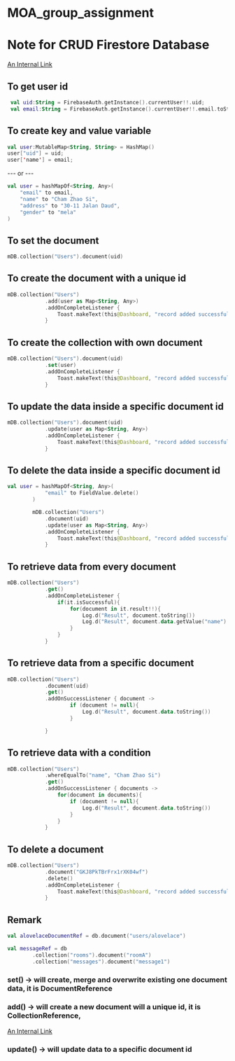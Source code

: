 # MOA_group_assignment

# Note for CRUD Firestore Database
[An Internal Link](https://firebase.google.com/docs/firestore/rtdb-vs-firestore)

## To get user id
```kotlin
 val uid:String = FirebaseAuth.getInstance().currentUser!!.uid;
 val email:String = FirebaseAuth.getInstance().currentUser!!.email.toString();
```

## To create key and value variable
```kotlin
val user:MutableMap<String, String> = HashMap()
user["uid"] = uid;
user['name'] = email;
```
--- or ---

```kotlin
val user = hashMapOf<String, Any>(
    "email" to email,
    "name" to "Cham Zhao Si",
    "address" to "30-11 Jalan Daud",
    "gender" to "mela"
)
```

## To set the document 
```kotlin
mDB.collection("Users").document(uid)
```

## To create the document with a unique id
```kotlin
mDB.collection("Users")
            .add(user as Map<String, Any>)
            .addOnCompleteListener {
                Toast.makeText(this@Dashboard, "record added successfully", Toast.LENGTH_SHORT).show()
            }
```

## To create the collection with own document 
```kotlin
mDB.collection("Users").document(uid)
            .set(user)
            .addOnCompleteListener {
                Toast.makeText(this@Dashboard, "record added successfully", Toast.LENGTH_SHORT).show()
            }
```

## To update the data inside a specific document id
```kotlin
mDB.collection("Users").document(uid)
            .update(user as Map<String, Any>)
            .addOnCompleteListener {
                Toast.makeText(this@Dashboard, "record added successfully", Toast.LENGTH_SHORT).show()
            }
```

## To delete the data inside a specific document id
```kotlin
val user = hashMapOf<String, Any>(
            "email" to FieldValue.delete()
        )

        mDB.collection("Users")
            .document(uid)
            .update(user as Map<String, Any>)
            .addOnCompleteListener {
                Toast.makeText(this@Dashboard, "record added successfully", Toast.LENGTH_SHORT).show()
            }
```

## To retrieve data from every document
```kotlin
mDB.collection("Users")
            .get()
            .addOnCompleteListener {
                if(it.isSuccessful){
                    for(document in it.result!!){
                        Log.d("Result", document.toString())
                        Log.d("Result", document.data.getValue("name").toString())
                    }
                }
            }
```

## To retrieve data from a specific document
```kotlin
mDB.collection("Users")
            .document(uid)
            .get()
            .addOnSuccessListener { document ->
                    if (document != null){
                        Log.d("Result", document.data.toString())
                    }

            }
```

## To retrieve data with a condition
```kotlin
mDB.collection("Users")
            .whereEqualTo("name", "Cham Zhao Si")
            .get()
            .addOnSuccessListener { documents ->
                for(document in documents){
                    if (document != null){
                        Log.d("Result", document.data.toString())
                    }
                }
            }
```



## To delete a document
```kotlin
mDB.collection("Users")
            .document("GKJ8PkTBrFrx1rXK04wf")
            .delete()
            .addOnCompleteListener {
                Toast.makeText(this@Dashboard, "record added successfully", Toast.LENGTH_SHORT).show()
            }
```

## Remark
```kotlin
val alovelaceDocumentRef = db.document("users/alovelace")
```
```kotlin
val messageRef = db
        .collection("rooms").document("roomA")
        .collection("messages").document("message1")
```



### set() -> will create, merge and overwrite existing one document data, it is DocumentReference
### add() -> will create a new document will a unique id, it is CollectionReference,
[An Internal Link](https://stackoverflow.com/questions/47474522/firestore-difference-between-set-and-add/#answers)

### update() -> will update data to a specific document id


